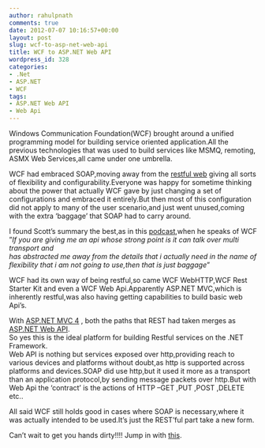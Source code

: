 ```yaml
---
author: rahulpnath
comments: true
date: 2012-07-07 10:16:57+00:00
layout: post
slug: wcf-to-asp-net-web-api
title: WCF to ASP.NET Web API
wordpress_id: 328
categories:
- .Net
- ASP.NET
- WCF
tags:
- ASP.NET Web API
- Web Api
---
```


Windows Communication Foundation(WCF) brought around a unified programming model for building service oriented application.All the previous technologies that was used to build services like MSMQ, remoting, ASMX Web Services,all came under one umbrella.

 

WCF had embraced SOAP,moving away from the [restful web](http://rahulpnath.wordpress.com/2011/06/11/rest-after-a-long-time/) giving all sorts of flexibility and configurability.Everyone was happy for sometime thinking about the power that actually WCF gave by just changing a set of configurations and embraced it entirely.But then most of this configuration did not apply to many of the user scenario,and just went unused,coming with the extra ‘baggage’ that SOAP had to carry around.

 

I found Scott’s summary the best,as in this [podcast](http://www.hanselminutes.com/264/this-is-not-your-fathers-wcf-all-about-the-webapi-with-glenn-block),when he speaks of WCF       
”_If you are giving me an api whose strong point is it can talk over multi transport and   
has abstracted me away from the details that i actually need in the name of flexibility that i am not going to use,then that is just baggage_”

 

WCF had its own way of being restful,so came WCF WebHTTP,WCF Rest Starter Kit and even a WCF Web Api.Apparently ASP.NET MVC,which is inherently restful,was also having getting capabilities to build basic web Api’s. 

 

With [ASP.NET MVC 4](http://www.asp.net/mvc/mvc4) , both the paths that REST had taken merges as [ASP.NET Web API](http://www.asp.net/web-api).       
So yes this is the ideal platform for building Restful services on the .NET Framework.      
Web API is nothing but services exposed over http,providing reach to various devices and platforms without doubt,as http is supported across platforms and devices.SOAP did use http,but it used it more as a transport than an application protocol,by sending message packets over http.But with Web Api the ‘contract’ is the actions of HTTP –GET ,PUT ,POST ,DELETE etc..

 

All said WCF still holds good in cases where SOAP is necessary,where it was actually intended to be used.It’s just the REST’ful part take a new form.

 

Can’t wait to get you hands dirty!!!! Jump in with [this](http://channel9.msdn.com/Events/TechEd/NorthAmerica/2012/DEV309).
